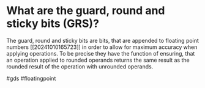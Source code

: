 # What are the guard, round and sticky bits (GRS)?
The guard, round and sticky bits are bits, that are appended to floating point numbers [[20241010165723]] in order to allow for maximum accuracy when applying operations. To be precise they have the function of ensuring, that an operation applied to rounded operands returns the same result as the rounded result of 
the operation with unrounded operands. 

#gds #floatingpoint